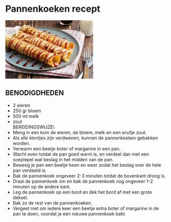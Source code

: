 # Pannenkoeken recept
![pannenkoeken](images.jpeg)
## BENODIGDHEDEN
- 2 eieren
- 250 gr bloem
- 500 ml melk
- zout
\
BEREIDINGSWIJZE\
- Meng in een kom de eieren, de bloem, melk en een snufje zout. 
- Als alle klontjes zijn verdwenen, kunnen de pannenkoeken gebakken worden.
- Verwarm een beetje boter of margarine in een pan. 
- Wacht even totdat de pan goed warm is, en verdeel dan met een soeplepel wat beslag in het midden van de pan. 
- Beweeg je pan een beetje heen en weer zodat het beslag over de hele pan verdeeld is. 
- Bak de pannenkoek ongeveer 2-3 minuten totdat de bovenkant droog is. 
- Draai de pannenkoek om en bak de pannenkoek nog ongeveer 1-2 minuten op de andere kant.
- Leg de pannenkoek op een bord en dek het bord af met een grote deksel. 
- Bak zo de rest van de pannenkoeken. 
- Vergeet niet om iedere keer een beetje extra boter of margarine in de pan te doen, voordat je een nieuwe pannenkoek bakt.


